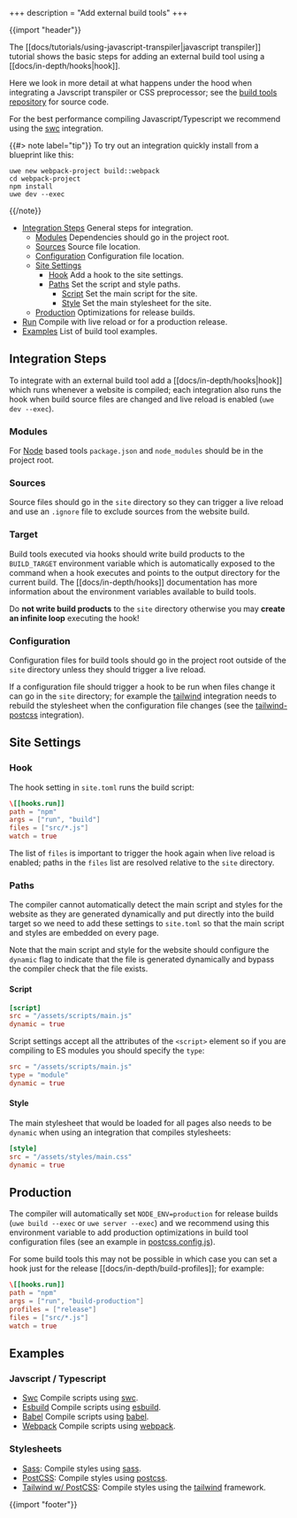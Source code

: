 +++
description = "Add external build tools"
+++

{{import "header"}}

The [[docs/tutorials/using-javascript-transpiler|javascript transpiler]] tutorial shows the basic steps for adding an external build tool using a [[docs/in-depth/hooks|hook]].

Here we look in more detail at what happens under the hood when integrating a Javscript transpiler or CSS preprocessor; see the [build tools repository][build tools] for source code.

For the best performance compiling Javascript/Typescript we recommend using the [swc][swc-example] integration.

{{#> note label="tip"}}
To try out an integration quickly install from a blueprint like this:

```
uwe new webpack-project build::webpack
cd webpack-project
npm install
uwe dev --exec
```
{{/note}}

* [Integration Steps](#integration-steps) General steps for integration.
  * [Modules](#modules) Dependencies should go in the project root.
  * [Sources](#sources) Source file location.
  * [Configuration](#configuration) Configuration file location.
  * [Site Settings](#site-settings)
    * [Hook](#hook) Add a hook to the site settings.
    * [Paths](#paths) Set the script and style paths.
      * [Script](#script) Set the main script for the site.
      * [Style](#style) Set the main stylesheet for the site.
  * [Production](#production) Optimizations for release builds.
* [Run](#run) Compile with live reload or for a production release.
* [Examples](#examples) List of build tool examples.

## Integration Steps

To integrate with an external build tool add a [[docs/in-depth/hooks|hook]] which runs whenever a website is compiled; each integration also runs the hook when build source files are changed and live reload is enabled (`uwe dev --exec`).

### Modules

For [Node][] based tools `package.json` and `node_modules` should be in the project root.

### Sources

Source files should go in the `site` directory so they can trigger a live reload and use an `.ignore` file to exclude sources from the website build.

### Target

Build tools executed via hooks should write build products to the `BUILD_TARGET` environment variable which is automatically exposed to the command when a hook executes and points to the output directory for the current build. The [[docs/in-depth/hooks]] documentation has more information about the environment variables available to build tools.

Do **not write build products** to the `site` directory otherwise you may **create an infinite loop** executing the hook!

### Configuration

Configuration files for build tools should go in the project root outside of the `site` directory unless they should trigger a live reload.

If a configuration file should trigger a hook to be run when files change it can go in the `site` directory; for example the [tailwind][] integration needs to rebuild the stylesheet when the configuration file changes (see the [tailwind-postcss][tailwind-postcss-example] integration).

## Site Settings

### Hook

The hook setting in `site.toml` runs the build script:

```toml
\[[hooks.run]]
path = "npm"
args = ["run", "build"]
files = ["src/*.js"]
watch = true
```

The list of `files` is important to trigger the hook again when live reload is enabled; paths in the `files` list are resolved relative to the `site` directory.

### Paths

The compiler cannot automatically detect the main script and styles for the website as they are generated dynamically and put directly into the build target so we need to add these settings to `site.toml` so that the main script and styles are embedded on every page.

Note that the main script and style for the website should configure the `dynamic` flag to indicate that the file is generated dynamically and bypass the compiler check that the file exists.

#### Script

```toml
[script]
src = "/assets/scripts/main.js"
dynamic = true
```

Script settings accept all the attributes of the `<script>` element so if you are compiling to ES modules you should specify the `type`:

```toml
src = "/assets/scripts/main.js"
type = "module"
dynamic = true
```

#### Style

The main stylesheet that would be loaded for all pages also needs to be `dynamic` when using an integration that compiles stylesheets:

```toml
[style]
src = "/assets/styles/main.css"
dynamic = true
```

## Production

The compiler will automatically set `NODE_ENV=production` for release builds (`uwe build --exec` or `uwe server --exec`) and we recommend using this environment variable to add production optimizations in build tool configuration files (see an example in [postcss.config.js][]).

For some build tools this may not be possible in which case you can set a hook just for the release [[docs/in-depth/build-profiles]]; for example:

```toml
\[[hooks.run]]
path = "npm"
args = ["run", "build-production"]
profiles = ["release"]
files = ["src/*.js"]
watch = true
```

## Examples

### Javscript / Typescript

* [Swc][swc-example] Compile scripts using [swc][].
* [Esbuild][esbuild-example] Compile scripts using [esbuild][].
* [Babel][babel-example] Compile scripts using [babel][].
* [Webpack][webpack-example] Compile scripts using [webpack][].

### Stylesheets

* [Sass][sass-example]: Compile styles using [sass][].
* [PostCSS][postcss-example]: Compile styles using [postcss][].
* [Tailwind w/ PostCSS][tailwind-postcss-example]: Compile styles using the [tailwind][] framework.

{{import "footer"}}

[build tools]: https://github.com/uwe-app/build-tools

[swc-example]: https://github.com/uwe-app/build-tools/tree/main/swc
[esbuild-example]: https://github.com/uwe-app/build-tools/tree/main/esbuild
[babel-example]: https://github.com/uwe-app/build-tools/tree/main/babel
[webpack-example]: https://github.com/uwe-app/build-tools/tree/main/webpack

[sass-example]: https://github.com/uwe-app/build-tools/tree/main/sass
[postcss-example]: https://github.com/uwe-app/build-tools/tree/main/postcss
[tailwind-postcss-example]: https://github.com/uwe-app/build-tools/tree/main/tailwind-postcss

[postcss.config.js]: https://github.com/uwe-app/build-tools/tree/main/tailwind-postcss/postcss.config.js

[react]: https://reactjs.org/
[babel]: https://babeljs.io/
[Node]: https://nodejs.org/
[swc]: https://swc.rs/
[Esbuild]: https://esbuild.github.io
[Webpack]: https://webpack.js.org/
[tailwind]: https://tailwindcss.com/
[sass]: https://sass-lang.com/
[postcss]: https://postcss.org/
